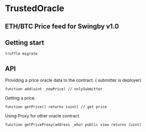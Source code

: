 # TrustedOracle

## ETH/BTC Price feed for Swingby v1.0

## Getting start
```
truffle migrate
```

## API

Providing a price oracle data to the contract. ( submitter is deployer)
```
function add(uint _nowPrice) // onlySubmitter
```
Getting a price.
```
function getPrice() returns (uint) // get price 
```
Using Proxy for other oracle contract.
```
function getPriceProxy(address _who) public view returns (uint)
```


